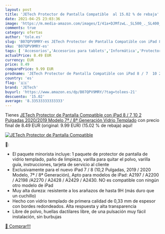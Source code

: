 ```yaml
---
layout: post
title: 'JETech Protector de Pantalla Compatible  al 15.02 % de rebaja'
date: 2021-04-25 23:03:36
image: 'https://m.media-amazon.com/images/I/41a+DJMfzwL._SL500_._SL400_.jpg'
comments: true
category: ofertas
author: 'tole.es'
slug: 'B07QPV9MRY-es JETech Protector de Pantalla Compatible con iPad 8 / 7 10...'
sku: 'B07QPV9MRY-es'
tags: [ 'Accesorios','Accesorios para tablets','Informática','Protectores de pantalla para tablets','ipad','jetech', ]
actualPrice: 8.49 EUR
currency: EUR
price: 8.49
comparePrice: 9.99 EUR
prodname: 'JETech Protector de Pantalla Compatible con iPad 8 / 7  10 2 Pulgadas  2020/2019 Modelo  7ª / 8ª Generación   Vidrio Templado'
country: 'es'
flag: '🇪🇸'
brand: 'JETech'
buyurl: 'https://www.amazon.es/dp/B07QPV9MRY/?tag=tolees-21'
descuento: '15.02'
average: '8.33533333333333'
---
```


Tienes [JETech Protector de Pantalla Compatible con iPad 8 / 7  10 2 Pulgadas  2020/2019 Modelo  7ª / 8ª Generación   Vidrio Templado](https://www.amazon.es/dp/B07QPV9MRY/?tag=tolees-21) con precio final de  8.49 EUR (original: 9.99 EUR) (15.02 %  de rebaja) aqui!

[![JETech Protector de Pantalla Compatible ](https://m.media-amazon.com/images/I/41a+DJMfzwL._SL500_._SL400_.jpg)](https://www.amazon.es/dp/B07QPV9MRY/?tag=tolees-21)

🔎:

- El paquete minorista incluye: 1 paquete de protector de pantalla de vidrio templado, paño de limpieza, varilla para quitar el polvo, varilla guía, instrucciones, tarjeta de servicio al cliente
- Exclusivamente para el nuevo iPad 7 / 8 (10,2 Pulgadas, 2019 / 2020 Modelo, 7ª / 8ª Generación), Apto para modelos de iPad: A2197 / A2200 / A2198 /A2270 / A2428 / A2429 / A2430. NO es compatible con ningún otro modelo de iPad
- Muy alta dureza: resistente a los arañazos de hasta 9H (más duro que un cuchillo)
- Hecho con vidrio templado de primera calidad de 0,33 mm de espesor con bordes redondeados. Alta respuesta y alta transparencia
- Libre de polvo, huellas dactilares libre, de una pulsación muy fácil instalación, sin burbujas

[🛒 Comprar!!!](https://www.amazon.es/dp/B07QPV9MRY/?tag=tolees-21)
